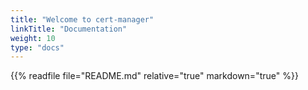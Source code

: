 ```yaml
---
title: "Welcome to cert-manager"
linkTitle: "Documentation"
weight: 10
type: "docs"
---
```


{{% readfile file="README.md" relative="true" markdown="true" %}}
